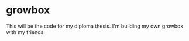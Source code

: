 # growbox
This will be the code for my diploma thesis. I'm building my own growbox with my friends.

